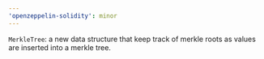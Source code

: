 ```yaml
---
'openzeppelin-solidity': minor
---
```


`MerkleTree`: a new data structure that keep track of merkle roots as values are inserted into a merkle tree.
